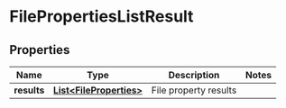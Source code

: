 # FilePropertiesListResult

## Properties
Name | Type | Description | Notes
------------ | ------------- | ------------- | -------------
**results** | [**List&lt;FileProperties&gt;**](FileProperties.md) | File property results | 
